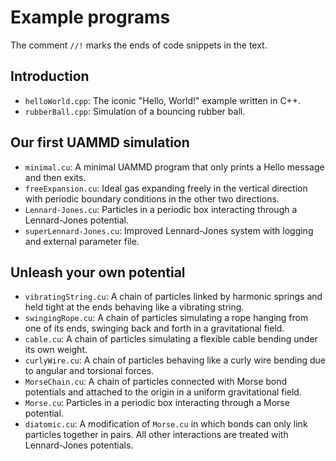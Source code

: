 # Example programs

The comment ``//!`` marks the ends of code snippets in the text.

## Introduction

* `helloWorld.cpp`: The iconic "Hello, World!" example written in C++.
* `rubberBall.cpp`: Simulation of a bouncing rubber ball.

## Our first UAMMD simulation

* `minimal.cu`: A minimal UAMMD program that only prints a Hello message and
  then exits.
* `freeExpansion.cu`: Ideal gas expanding freely in the vertical direction with
  periodic boundary conditions in the other two directions.
* `Lennard-Jones.cu`: Particles in a periodic box interacting through a
  Lennard-Jones potential.
* `superLennard-Jones.cu`: Improved Lennard-Jones system with logging and
  external parameter file.

## Unleash your own potential

* `vibratingString.cu`: A chain of particles linked by harmonic springs and held
   tight at the ends behaving like a vibrating string.
* `swingingRope.cu`: A chain of particles simulating a rope hanging from one of
   its ends, swinging back and forth in a gravitational field.
* `cable.cu`: A chain of particles simulating a flexible cable bending under its
   own weight.
* `curlyWire.cu`: A chain of particles behaving like a curly wire bending due to
   angular and torsional forces.
* `MorseChain.cu`: A chain of particles connected with Morse bond potentials and
   attached to the origin in a uniform gravitational field.
* `Morse.cu`: Particles in a periodic box interacting through a Morse potential.
* `diatomic.cu`: A modification of `Morse.cu` in which bonds can only link  
   particles together in pairs. All other interactions are treated with 
   Lennard-Jones potentials.
